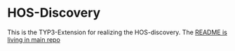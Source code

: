 # HOS-Discovery

This is the TYP3-Extension for realizing the HOS-discovery. The [README is
living in main repo](https://github.com/subhh/HOS-TYPO3-discovery-distribution/blob/master/README.md)